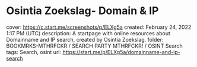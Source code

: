 # Osintia Zoekslag- Domain & IP

cover: https://c.start.me/screenshots/p/ELXg5a
created: February 24, 2022 1:17 PM (UTC)
description: A startpage with online resources about Domainname and IP search, created by Osintia Zoekslag.
folder: BOOKMRKS-MTHRFCKR / SEARCH PARTY MTHRFCKR! / OSINT Search
tags: Search, osint
url: https://start.me/p/ELXg5a/domainname-and-ip-search